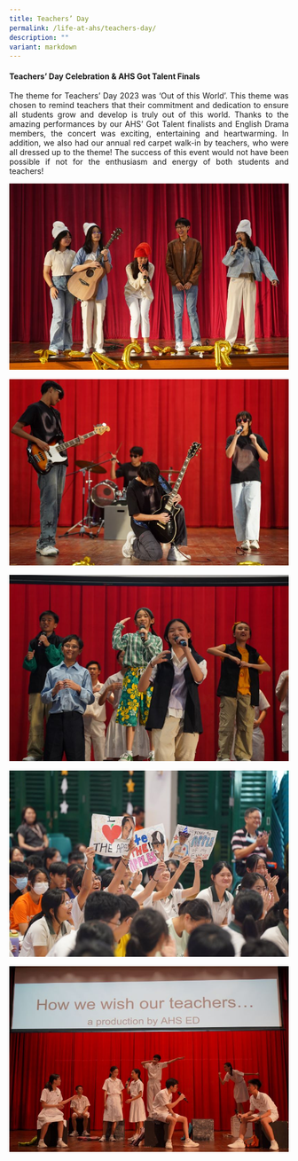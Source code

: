 ```yaml
---
title: Teachers’ Day
permalink: /life-at-ahs/teachers-day/
description: ""
variant: markdown
---
```

#### Teachers’ Day Celebration &amp; AHS Got Talent Finals

<p align="justify">
The theme for Teachers’ Day 2023 was ‘Out of this World’. This theme was chosen to remind teachers that their commitment and dedication to ensure all students grow and develop is truly out of this world. Thanks to the amazing performances by our AHS’ Got Talent finalists and English Drama members, the concert was exciting, entertaining and heartwarming. In addition, we also had our annual red carpet walk-in by teachers, who were all dressed up to the theme! The success of this event would not have been possible if not for the enthusiasm and energy of both students and teachers! </p>

![](/images/Life%20at%20AHS/Teachers%20Day/2023_Teachers_Day_01.JPG)

![](/images/Life%20at%20AHS/Teachers%20Day/2023_Teachers_Day_03.JPG)

![](/images/Life%20at%20AHS/Teachers%20Day/2023_Teachers_Day_04.JPG)

![](/images/Life%20at%20AHS/Teachers%20Day/2023_Teachers_Day_02.JPG)

![](/images/Life%20at%20AHS/Teachers%20Day/2023_Teachers_Day_05.JPG)